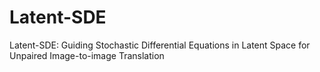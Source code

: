 # Latent-SDE
Latent-SDE: Guiding Stochastic Differential Equations in Latent Space for Unpaired Image-to-image Translation
